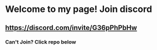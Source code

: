 # Welcome to my page! Join discord
## https://discord.com/invite/G36pPhPbHw
### Can't Join? Click repo below
#### 
